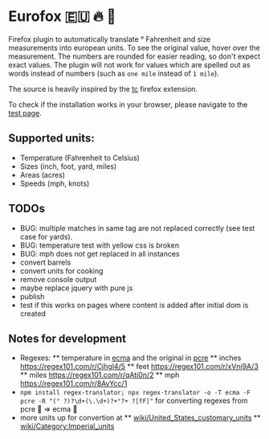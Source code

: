 # Eurofox 🇪🇺 🔥 🦊

Firefox plugin to automatically translate ° Fahrenheit and size measurements into european units.
To see the original value, hover over the measurement.
The numbers are rounded for easier reading, so don't expect exact values.
The plugin will not work for values which are spelled out as words instead of numbers (such as `one mile` instead of `1 mile`).

The source is heavily inspired by the [tc](https://github.com/spb/tc) firefox extension.

To check if the installation works in your browser, please navigate to the [test page](testpage/test.html).

## Supported units:

* Temperature (Fahrenheit to Celsius)
* Sizes (inch, foot, yard, miles)
* Areas (acres)
* Speeds (mph, knots)

## TODOs

* BUG: multiple matches in same tag are not replaced correctly (see test case for yards).
* BUG: temperature test with yellow css is broken
* BUG: mph does not get replaced in all instances
* convert barrels
* convert units for cooking
* remove console output
* maybe replace jquery with pure js
* publish
* test if this works on pages where content is added after initial dom is created

## Notes for development

* Regexes:
** temperature in [ecma](https://regex101.com/r/Wrpp4x/2) and the original in [pcre](https://regex101.com/r/Ak5Joj/1)
** inches https://regex101.com/r/Cjhgl4/5
** feet https://regex101.com/r/xVnj9A/3
** miles https://regex101.com/r/qAti0n/2
** mph https://regex101.com/r/8AvYcc/1
* `npm install regex-translator; npx regex-translator -o -T ecma -F pcre -R "(° ?)?\d+(\.\d+)?+°?+ ?[fF]"` for converting regexes from pcre 🧠 => ecma 💪
* more units up for convertion at
** [wiki/United_States_customary_units](https://simple.wikipedia.org/wiki/United_States_customary_units)
** [wiki/Category:Imperial_units](https://en.wikipedia.org/wiki/Category:Imperial_units)
